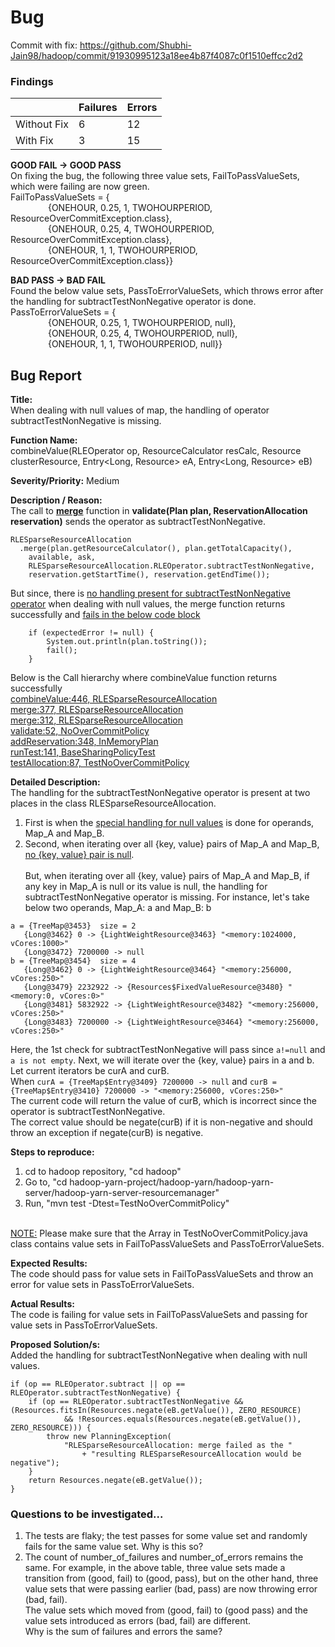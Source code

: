 # Bug

 Commit with fix:  https://github.com/Shubhi-Jain98/hadoop/commit/91930995123a18ee4b87f4087c0f1510effcc2d2

### Findings

|  | Failures | Errors |
| ------------- | ------------- | ------------- |
| Without Fix   | 6     | 12    |
| With Fix     | 3       | 15      |

**GOOD FAIL -> GOOD PASS** <br/>
On fixing the bug, the following three value sets, FailToPassValueSets, which were failing are now green. </br>
FailToPassValueSets = { </br>
&emsp;&emsp;&emsp;&emsp;  {ONEHOUR, 0.25, 1, TWOHOURPERIOD, ResourceOverCommitException.class}, </br>
&emsp;&emsp;&emsp;&emsp;  {ONEHOUR, 0.25, 4, TWOHOURPERIOD, ResourceOverCommitException.class},</br>
&emsp;&emsp;&emsp;&emsp;  {ONEHOUR, 1, 1, TWOHOURPERIOD, ResourceOverCommitException.class}}

**BAD PASS -> BAD FAIL** <br/>
Found the below value sets, PassToErrorValueSets, which throws error after the handling for subtractTestNonNegative operator is done. </br>
PassToErrorValueSets = { </br>
&emsp;&emsp;&emsp;&emsp;  {ONEHOUR, 0.25, 1, TWOHOURPERIOD, null}, </br>
&emsp;&emsp;&emsp;&emsp;  {ONEHOUR, 0.25, 4, TWOHOURPERIOD, null},</br>
&emsp;&emsp;&emsp;&emsp;  {ONEHOUR, 1, 1, TWOHOURPERIOD, null}}

## Bug Report

**Title:** </br>
When dealing with null values of map, the handling of operator subtractTestNonNegative is missing.
</br>

**Function Name:** </br> 
combineValue(RLEOperator op, ResourceCalculator resCalc, Resource clusterResource, Entry<Long, Resource> eA, Entry<Long, Resource> eB)
</br>

**Severity/Priority:** Medium
</br>

**Description / Reason:** </br>
The call to **[merge](https://github.com/apache/hadoop/blob/71778a6cc5780a8339e0e7c08a94009af3e70697/hadoop-yarn-project/hadoop-yarn/hadoop-yarn-server/hadoop-yarn-server-resourcemanager/src/main/java/org/apache/hadoop/yarn/server/resourcemanager/reservation/NoOverCommitPolicy.java#L52)** function in **validate(Plan plan, ReservationAllocation reservation)** sends the operator as subtractTestNonNegative.
````
RLESparseResourceAllocation
  .merge(plan.getResourceCalculator(), plan.getTotalCapacity(),
    available, ask,
    RLESparseResourceAllocation.RLEOperator.subtractTestNonNegative,
    reservation.getStartTime(), reservation.getEndTime()); 
````
But since, there is [no handling present for subtractTestNonNegative operator](https://github.com/apache/hadoop/blob/71778a6cc5780a8339e0e7c08a94009af3e70697/hadoop-yarn-project/hadoop-yarn/hadoop-yarn-server/hadoop-yarn-server-resourcemanager/src/main/java/org/apache/hadoop/yarn/server/resourcemanager/reservation/RLESparseResourceAllocation.java#L446) when dealing with null values, the merge function returns successfully and [fails in the below code block](https://github.com/apache/hadoop/blob/71778a6cc5780a8339e0e7c08a94009af3e70697/hadoop-yarn-project/hadoop-yarn/hadoop-yarn-server/hadoop-yarn-server-resourcemanager/src/test/java/org/apache/hadoop/yarn/server/resourcemanager/reservation/BaseSharingPolicyTest.java#L146)
````
    if (expectedError != null) {
        System.out.println(plan.toString());
        fail();
    }
````
Below is the Call hierarchy where combineValue function returns successfully
</br>[combineValue:446, RLESparseResourceAllocation](https://github.com/apache/hadoop/blob/71778a6cc5780a8339e0e7c08a94009af3e70697/hadoop-yarn-project/hadoop-yarn/hadoop-yarn-server/hadoop-yarn-server-resourcemanager/src/main/java/org/apache/hadoop/yarn/server/resourcemanager/reservation/RLESparseResourceAllocation.java#L446)
</br>[merge:377, RLESparseResourceAllocation](https://github.com/apache/hadoop/blob/71778a6cc5780a8339e0e7c08a94009af3e70697/hadoop-yarn-project/hadoop-yarn/hadoop-yarn-server/hadoop-yarn-server-resourcemanager/src/main/java/org/apache/hadoop/yarn/server/resourcemanager/reservation/RLESparseResourceAllocation.java#L377)
</br>[merge:312, RLESparseResourceAllocation](https://github.com/apache/hadoop/blob/71778a6cc5780a8339e0e7c08a94009af3e70697/hadoop-yarn-project/hadoop-yarn/hadoop-yarn-server/hadoop-yarn-server-resourcemanager/src/main/java/org/apache/hadoop/yarn/server/resourcemanager/reservation/RLESparseResourceAllocation.java#L312)
</br>[validate:52, NoOverCommitPolicy](https://github.com/apache/hadoop/blob/71778a6cc5780a8339e0e7c08a94009af3e70697/hadoop-yarn-project/hadoop-yarn/hadoop-yarn-server/hadoop-yarn-server-resourcemanager/src/main/java/org/apache/hadoop/yarn/server/resourcemanager/reservation/NoOverCommitPolicy.java#L52)
</br>[addReservation:348, InMemoryPlan](https://github.com/apache/hadoop/blob/71778a6cc5780a8339e0e7c08a94009af3e70697/hadoop-yarn-project/hadoop-yarn/hadoop-yarn-server/hadoop-yarn-server-resourcemanager/src/main/java/org/apache/hadoop/yarn/server/resourcemanager/reservation/InMemoryPlan.java#L348)
</br>[runTest:141, BaseSharingPolicyTest](https://github.com/apache/hadoop/blob/71778a6cc5780a8339e0e7c08a94009af3e70697/hadoop-yarn-project/hadoop-yarn/hadoop-yarn-server/hadoop-yarn-server-resourcemanager/src/test/java/org/apache/hadoop/yarn/server/resourcemanager/reservation/BaseSharingPolicyTest.java#L141)
</br>[testAllocation:87, TestNoOverCommitPolicy](https://github.com/apache/hadoop/blob/71778a6cc5780a8339e0e7c08a94009af3e70697/hadoop-yarn-project/hadoop-yarn/hadoop-yarn-server/hadoop-yarn-server-resourcemanager/src/test/java/org/apache/hadoop/yarn/server/resourcemanager/reservation/TestNoOverCommitPolicy.java#L83)
</br>

**Detailed Description:** </br>
The handling for the subtractTestNonNegative operator is present at two places in the class RLESparseResourceAllocation.
1. First is when the [special handling for null values](https://github.com/apache/hadoop/blob/71778a6cc5780a8339e0e7c08a94009af3e70697/hadoop-yarn-project/hadoop-yarn/hadoop-yarn-server/hadoop-yarn-server-resourcemanager/src/main/java/org/apache/hadoop/yarn/server/resourcemanager/reservation/RLESparseResourceAllocation.java#L322) is done for operands, Map_A and Map_B. 
2. Second, when iterating over all {key, value} pairs of Map_A and Map_B, [no {key, value} pair is null](https://github.com/apache/hadoop/blob/71778a6cc5780a8339e0e7c08a94009af3e70697/hadoop-yarn-project/hadoop-yarn/hadoop-yarn-server/hadoop-yarn-server-resourcemanager/src/main/java/org/apache/hadoop/yarn/server/resourcemanager/reservation/RLESparseResourceAllocation.java#L460). 
</br></br> But, when iterating over all {key, value} pairs of Map_A and Map_B, if any key in Map_A is null or its value is null, the handling for subtractTestNonNegative operator is missing.
For instance, let's take below two operands, Map_A: a and Map_B: b </br>
````
a = {TreeMap@3453}  size = 2
   {Long@3462} 0 -> {LightWeightResource@3463} "<memory:1024000, vCores:1000>"
   {Long@3472} 7200000 -> null
b = {TreeMap@3454}  size = 4
   {Long@3462} 0 -> {LightWeightResource@3464} "<memory:256000, vCores:250>"
   {Long@3479} 2232922 -> {Resources$FixedValueResource@3480} "<memory:0, vCores:0>"
   {Long@3481} 5832922 -> {LightWeightResource@3482} "<memory:256000, vCores:250>"
   {Long@3483} 7200000 -> {LightWeightResource@3464} "<memory:256000, vCores:250>"
````
Here, the 1st check for subtractTestNonNegative will pass since `a!=null` and `a is not empty`. 
Next, we will iterate over the {key, value} pairs in a and b. Let current iterators be curA and curB. </br>
When `curA = {TreeMap$Entry@3409} 7200000 -> null` and `curB = {TreeMap$Entry@3410} 7200000 -> "<memory:256000, vCores:250>"` </br>
The current code will return the value of curB, which is incorrect since the operator is subtractTestNonNegative. </br>
The correct value should be negate(curB) if it is non-negative and should throw an exception if negate(curB) is negative.

**Steps to reproduce:**
1. cd to hadoop repository, "cd hadoop"
2. Go to, "cd hadoop-yarn-project/hadoop-yarn/hadoop-yarn-server/hadoop-yarn-server-resourcemanager"
3. Run, "mvn test -Dtest=TestNoOverCommitPolicy"
</br>
<ins>NOTE:</ins> Please make sure that the Array in TestNoOverCommitPolicy.java class contains value sets in FailToPassValueSets and PassToErrorValueSets.
</br>

**Expected Results:** </br>
The code should pass for value sets in FailToPassValueSets and throw an error for value sets in PassToErrorValueSets.
</br>

**Actual Results:**</br>
The code is failing for value sets in FailToPassValueSets and passing for value sets in PassToErrorValueSets.
</br>

**Proposed Solution/s:** </br>
Added the handling for subtractTestNonNegative when dealing with null values. </br>
````
if (op == RLEOperator.subtract || op == RLEOperator.subtractTestNonNegative) {
    if (op == RLEOperator.subtractTestNonNegative && (Resources.fitsIn(Resources.negate(eB.getValue()), ZERO_RESOURCE)
            && !Resources.equals(Resources.negate(eB.getValue()), ZERO_RESOURCE))) {
        throw new PlanningException(
            "RLESparseResourceAllocation: merge failed as the "
                + "resulting RLESparseResourceAllocation would be negative");
    }
    return Resources.negate(eB.getValue());
}
````

### Questions to be investigated...
1. The tests are flaky; the test passes for some value set and randomly fails for the same value set. Why is this so?
2. The count of number_of_failures and number_of_errors remains the same. For example, in the above table, three value sets made a transition from (good, fail) to (good, pass), but on the other hand, three value sets that were passing earlier (bad, pass) are now throwing error (bad, fail).
   <br/> The value sets which moved from (good, fail) to (good pass) and the value sets introduced as errors (bad, fail) are different.
   <br/> Why is the sum of failures and errors the same?
